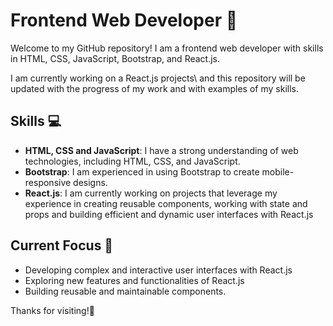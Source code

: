 # Frontend Web Developer 🚀

Welcome to my GitHub repository! I am a frontend web developer with skills in HTML, CSS, JavaScript, Bootstrap, and React.js.

I am currently working on a React.js projects\ and this repository will be updated with the progress of my work and with examples of my skills.

## Skills 💻
- **HTML, CSS and JavaScript**: I have a strong understanding of web technologies, including HTML, CSS, and JavaScript.
- **Bootstrap**: I am experienced in using Bootstrap to create mobile-responsive designs.
- **React.js**: I am currently working on projects that leverage my experience in creating reusable components, working with state and props and building efficient and dynamic user interfaces with React.js

## Current Focus 🔎
- Developing complex and interactive user interfaces with React.js
- Exploring new features and functionalities of React.js
- Building reusable and maintainable components.

Thanks for visiting!🙂
